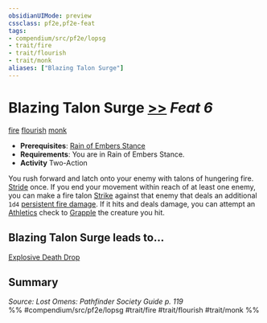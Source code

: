 ```yaml
---
obsidianUIMode: preview
cssclass: pf2e,pf2e-feat
tags:
- compendium/src/pf2e/lopsg
- trait/fire
- trait/flourish
- trait/monk
aliases: ["Blazing Talon Surge"]
---
```

# Blazing Talon Surge  [>>](../../rules/core-rulebook/chapter-9-playing-the-game.md#Actions "Two-Action") *Feat 6*  
[fire](../../rules/traits/fire.md)  [flourish](../../rules/traits/flourish.md)  [monk](../../rules/traits/monk.md)  

- **Prerequisites**: [Rain of Embers Stance](rain-of-embers-stance-lopsg.md)
- **Requirements**: You are in Rain of Embers Stance.
- **Activity** Two-Action

You rush forward and latch onto your enemy with talons of hungering fire. [Stride](../../rules/actions/stride.md) once. If you end your movement within reach of at least one enemy, you can make a fire talon [Strike](../../rules/actions/strike.md) against that enemy that deals an additional `1d4` [persistent fire damage](../../rules/conditions.md#Persistent%20Damage). If it hits and deals damage, you can attempt an [Athletics](../skills.md#Athletics) check to [Grapple](../../rules/actions/grapple.md) the creature you hit.

## Blazing Talon Surge leads to...

[Explosive Death Drop](explosive-death-drop-lopsg.md)

## Summary

*Source: Lost Omens: Pathfinder Society Guide p. 119*  
%% #compendium/src/pf2e/lopsg #trait/fire #trait/flourish #trait/monk %%